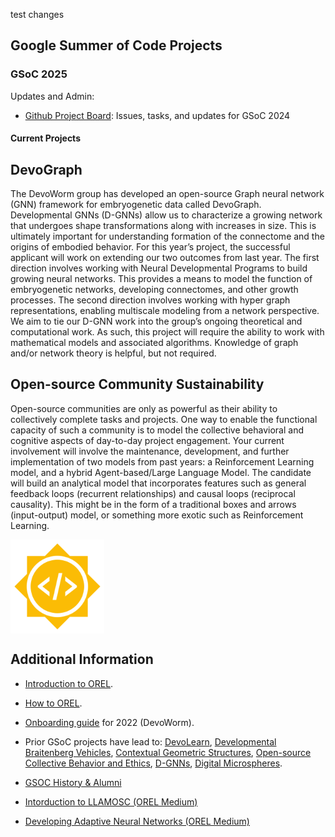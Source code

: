 test changes
## Google Summer of Code Projects
### GSoC 2025

Updates and Admin: 
- [Github Project Board](https://github.com/orgs/OREL-group/projects/15): Issues, tasks, and updates for GSoC 2024

#### Current Projects
   
## DevoGraph  
The DevoWorm group has developed an open-source Graph neural network (GNN) framework for embryogenetic data called DevoGraph. Developmental GNNs (D-GNNs) allow us to characterize a growing network that undergoes shape transformations along with increases in size. This is ultimately important for understanding formation of the connectome and the origins of embodied behavior. For this year’s project, the successful applicant will work on extending our two outcomes from last year. The first direction involves working with Neural Developmental Programs to build growing neural networks. This provides a means to model the function of embryogenetic networks, developing connectomes, and other growth processes. The second direction involves working with hyper graph representations, enabling multiscale modeling from a network perspective. We aim to tie our D-GNN work into the group’s ongoing theoretical and computational work. As such, this project will require the ability to work with mathematical models and associated algorithms. Knowledge of graph and/or network theory is helpful, but not required.   

## Open-source Community Sustainability
Open-source communities are only as powerful as their ability to collectively complete tasks and projects. One way to enable the functional capacity of such a community is to model the collective behavioral and cognitive aspects of day-to-day project engagement. Your current involvement will involve the maintenance, development, and further implementation of two models from past years: a Reinforcement Learning model, and a hybrid Agent-based/Large Language Model. The candidate will build an analytical model that incorporates features such as general feedback loops (recurrent relationships) and causal loops (reciprocal causality). This might be in the form of a traditional boxes and arrows (input-output) model, or something more exotic such as Reinforcement Learning.   
   
<P>
    <IMG align="center" height = "150" width = "150" SRC="https://github.com/OREL-group/GSoC/blob/main/Media/GSoC.png">
</P>
  
## Additional Information  
* [Introduction to OREL](https://github.com/OREL-group/Onboarding/blob/main/Intro-to-OREL.md).

* [How to OREL](https://orel-group.github.io/join/).
    
* [Onboarding guide](https://github.com/devoworm/Proposals-Public-Lectures/blob/master/Onboarding%20Guide/onboarding-guide.md) for 2022 (DevoWorm). 
  
* Prior GSoC projects have lead to: [DevoLearn](https://github.com/DevoLearn/devolearn), [Developmental Braitenberg Vehicles](https://github.com/OREL-group/dBV), [Contextual Geometric Structures](https://github.com/Orthogonal-Research-Lab/CGS), [Open-source Collective Behavior and Ethics](https://github.com/OREL-group/GSoC/tree/main/Open%20Source%20Ethics), [D-GNNs](https://github.com/DevoLearn/DevoGraph), [Digital Microspheres](https://github.com/devoworm/GSoC-2022/tree/main/Digital-Microsphere).

* [GSOC History & Alumni](https://www.jopro.org/mentoring-programs/google-summer-of-code-orel-devoworm)
  
* [Intorduction to LLAMOSC (OREL Medium)](https://medium.com/orel-group/midpoint-milestone-introducing-the-llamosc-framework-dc3b7d33bf8a)
  
* [Developing Adaptive Neural Networks (OREL Medium)](https://medium.com/orel-group/developing-adaptive-neural-networks-growing-graphs-for-dynamic-data-representation-286d9ad6c24c)
